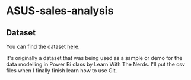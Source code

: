 # ASUS-sales-analysis

## Dataset

You can find the dataset [here.](https://share.hsforms.com/1wMdGRm8qTJeu4XqxCjrz5Q8xue?utm_source=YouTube&utm_campaign=LWTN&utm_term=Data%20Modeling%20for%20Power%20BI&utm_content=Student%20Files)

It's originally a dataset that was being used as a sample or demo for the data modelling in Power Bi class by  Learn With The Nerds. I'll put the csv files when I finally finish learn how to use Git.
